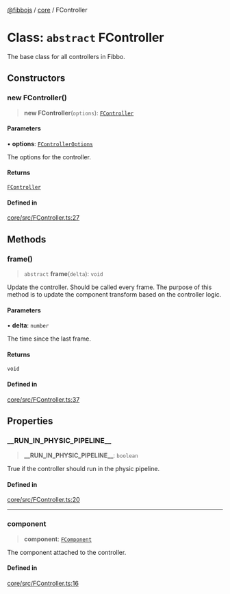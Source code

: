 [@fibbojs](/api/index) / [core](/api/core) / FController

# Class: `abstract` FController

The base class for all controllers in Fibbo.

## Constructors

### new FController()

> **new FController**(`options`): [`FController`](FController.md)

#### Parameters

• **options**: [`FControllerOptions`](../interfaces/FControllerOptions.md)

The options for the controller.

#### Returns

[`FController`](FController.md)

#### Defined in

[core/src/FController.ts:27](https://github.com/fibbojs/fibbo/blob/65626b456ab47d7e61b23a8dd1be9f399238b0f1/packages/core/src/FController.ts#L27)

## Methods

### frame()

> `abstract` **frame**(`delta`): `void`

Update the controller. Should be called every frame.
The purpose of this method is to update the component transform based on the controller logic.

#### Parameters

• **delta**: `number`

The time since the last frame.

#### Returns

`void`

#### Defined in

[core/src/FController.ts:37](https://github.com/fibbojs/fibbo/blob/65626b456ab47d7e61b23a8dd1be9f399238b0f1/packages/core/src/FController.ts#L37)

## Properties

### \_\_RUN\_IN\_PHYSIC\_PIPELINE\_\_

> **\_\_RUN\_IN\_PHYSIC\_PIPELINE\_\_**: `boolean`

True if the controller should run in the physic pipeline.

#### Defined in

[core/src/FController.ts:20](https://github.com/fibbojs/fibbo/blob/65626b456ab47d7e61b23a8dd1be9f399238b0f1/packages/core/src/FController.ts#L20)

***

### component

> **component**: [`FComponent`](FComponent.md)

The component attached to the controller.

#### Defined in

[core/src/FController.ts:16](https://github.com/fibbojs/fibbo/blob/65626b456ab47d7e61b23a8dd1be9f399238b0f1/packages/core/src/FController.ts#L16)
